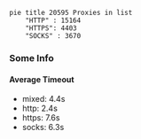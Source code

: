 
```mermaid
pie title 20595 Proxies in list
    "HTTP" : 15164
    "HTTPS": 4403
    "SOCKS" : 3670
```

### Some Info
#### Average Timeout

- mixed: 4.4s
- http: 2.4s
- https: 7.6s
- socks: 6.3s